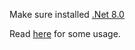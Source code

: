 Make sure installed [.Net 8.0](https://dotnet.microsoft.com/download/dotnet/8.0)

Read [here](https://github.com/eprilx/FF16FontMaker#usage) for some usage.
